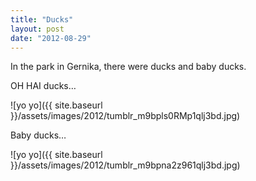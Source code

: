 ```yaml
---
title: "Ducks"
layout: post
date: "2012-08-29"
---
```


In the park in Gernika, there were ducks and baby ducks.

OH HAI ducks…

![yo yo]({{ site.baseurl }}/assets/images/2012/tumblr_m9bpls0RMp1qlj3bd.jpg)

Baby ducks…

![yo yo]({{ site.baseurl }}/assets/images/2012/tumblr_m9bpna2z961qlj3bd.jpg)
